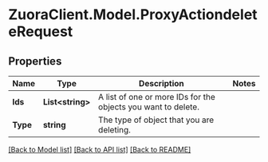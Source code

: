 # ZuoraClient.Model.ProxyActiondeleteRequest

## Properties

Name | Type | Description | Notes
------------ | ------------- | ------------- | -------------
**Ids** | **List&lt;string&gt;** | A list of one or more IDs for the objects you want to delete.  | 
**Type** | **string** | The type of object that you are deleting.  | 

[[Back to Model list]](../README.md#documentation-for-models) [[Back to API list]](../README.md#documentation-for-api-endpoints) [[Back to README]](../README.md)

